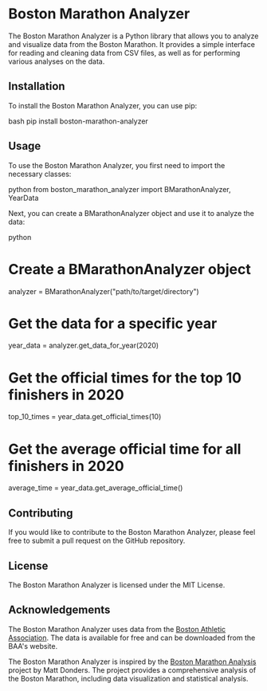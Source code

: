 # Boston Marathon Analyzer

The Boston Marathon Analyzer is a Python library that allows you to analyze and visualize data from the Boston Marathon. It provides a simple interface for reading and cleaning data from CSV files, as well as for performing various analyses on the data.

## Installation

To install the Boston Marathon Analyzer, you can use pip:


bash
pip install boston-marathon-analyzer
​


## Usage

To use the Boston Marathon Analyzer, you first need to import the necessary classes:


python
from boston_marathon_analyzer import BMarathonAnalyzer, YearData
​


Next, you can create a BMarathonAnalyzer object and use it to analyze the data:


python
# Create a BMarathonAnalyzer object
analyzer = BMarathonAnalyzer("path/to/target/directory")
​
# Get the data for a specific year
year_data = analyzer.get_data_for_year(2020)
​
# Get the official times for the top 10 finishers in 2020
top_10_times = year_data.get_official_times(10)
​
# Get the average official time for all finishers in 2020
average_time = year_data.get_average_official_time()
​


## Contributing

If you would like to contribute to the Boston Marathon Analyzer, please feel free to submit a pull request on the GitHub repository.

## License

The Boston Marathon Analyzer is licensed under the MIT License.

## Acknowledgements

The Boston Marathon Analyzer uses data from the [Boston Athletic Association](https://www.baa.org/). The data is available for free and can be downloaded from the BAA's website.

The Boston Marathon Analyzer is inspired by the [Boston Marathon Analysis](https://github.com/mattdonders/boston-marathon-analysis) project by Matt Donders. The project provides a comprehensive analysis of the Boston Marathon, including data visualization and statistical analysis.